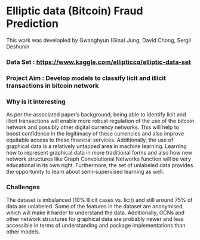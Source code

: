 # Elliptic data (Bitcoin) Fraud Prediction

This work was developled by Gwanghyun (Gina) Jung, David Chong, Sergii Deshunin

### Data Set : https://www.kaggle.com/ellipticco/elliptic-data-set
### Project Aim : Develop models to classify licit and illicit transactions in bitcoin network

### Why is it interesting
As per the associated paper’s background, being able to identify licit and illicit transactions will
enable more robust regulation of the use of the bitcoin network and possibly other digital
currency networks. This will help to boost confidence in the legitimacy of these currencies and
also improve equitable access to these financial services.
Additionally, the use of graphical data is a relatively untapped area in machine learning.
Learning how to represent graphical data in more traditional forms and also how new network
structures like Graph Convolutional Networks function will be very educational in its own right.
Furthermore, the set of unlabeled data provides the opportunity to learn about semi-supervised
learning as well.

### Challenges
The dataset is imbalanced (10% Illicit cases vs. licit) and still around 75% of data are unlabeled.
Some of the features in the dataset are anonymised, which will make it harder to understand the
data. Additionally, GCNs and other network structures for graphical data are probably newer and
less accessible in terms of understanding and package implementations than other models.

